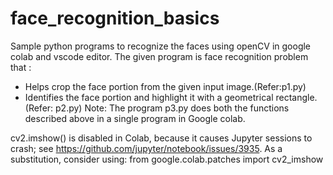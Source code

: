 # face_recognition_basics
Sample python programs to recognize the faces using openCV in google colab and vscode editor.
The given program is face recognition problem that :

* Helps crop the face portion from the given input image.(Refer:p1.py)
* Identifies the face portion and highlight it with a geometrical rectangle.(Refer: p2.py)
Note: The program p3.py does both the functions described above in a single program in Google colab.

cv2.imshow() is disabled in Colab, because it causes Jupyter sessions to crash; see https://github.com/jupyter/notebook/issues/3935. 
As a substitution, consider using: 
from google.colab.patches import cv2_imshow
